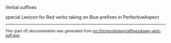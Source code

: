 Verbal suffixes

special Lexicon for Red verbs taking on Blue prefixes in PerfectiveAspect

* * *

<small>This (part of) documentation was generated from [src/fst/morphology/affixes/kawe-verb-suff.lexc](https://github.com/giellalt/lang-moh/blob/main/src/fst/morphology/affixes/kawe-verb-suff.lexc)</small>
